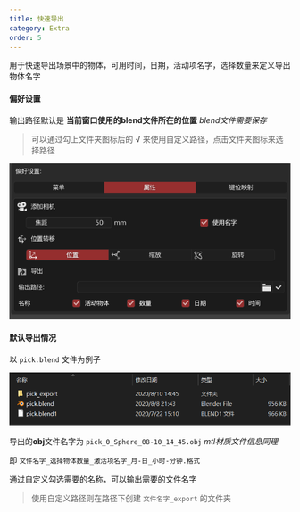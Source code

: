 ```yaml
---
title: 快速导出
category: Extra
order: 5
---
```


用于快速导出场景中的物体，可用时间，日期，活动项名字，选择数量来定义导出物体名字

#### 偏好设置

输出路径默认是 **当前窗口使用的blend文件所在的位置** *blend文件需要保存*

> 可以通过勾上文件夹图标后的 **√** 来使用自定义路径，点击文件夹图标来选择路径

![export1](../../uploads/export1.png)



#### 默认导出情况

以 `pick.blend` 文件为例子

![export1](../../uploads/export2.png)

导出的**obj**文件名字为 `pick_0_Sphere_08-10_14_45.obj`  *mtl材质文件信息同理*

即 `文件名字_选择物体数量_激活项名字_月-日_小时-分钟.格式`

通过自定义勾选需要的名称，可以输出需要的文件名字

>  使用自定义路径则在路径下创建 `文件名字_export` 的文件夹